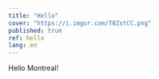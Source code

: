 ```yaml
---
title: "Hello"
cover: "https://i.imgur.com/T8ZstCC.png"
published: true
ref: hello
lang: en
---
```

Hello Montreal!
